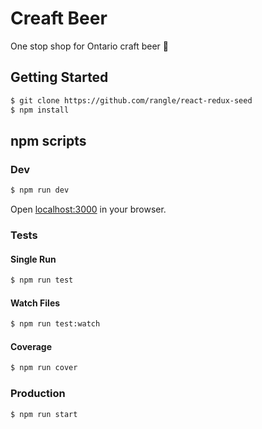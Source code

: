 # Creaft Beer

One stop shop for Ontario craft beer 🍻

## Getting Started
```bash
$ git clone https://github.com/rangle/react-redux-seed
$ npm install
```

## npm scripts

### Dev
```bash
$ npm run dev
```

Open [localhost:3000](http://localhost:3000) in your browser.

### Tests

#### Single Run
```bash
$ npm run test
```

#### Watch Files
```bash
$ npm run test:watch
```

#### Coverage
```bash
$ npm run cover
```

### Production
```bash
$ npm run start
```

